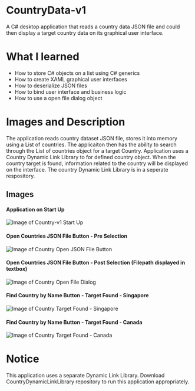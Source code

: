 # CountryData-v1
A C# desktop application that reads a country data JSON file and could then display a target country data on its graphical user interface.

# What I learned
* How to store C# objects on a list using C# generics
* How to create XAML graphical user interfaces
* How to deserialize JSON files
* How to bind user interface and business logic
* How to use a open file dialog object

# Images and Description
The application reads country dataset JSON file, stores it into memory using a List of countries. The applicaiton then has the ability to search through the List of countries object for a target Country. Application uses a Country Dynamic Link Library to for defined country object. When the country target is found, information related to the country will be displayed on the interface. The country Dynamic Link Library is in a seperate respository.

## Images
#### Application on Start Up
![Image of Country-v1 Start Up](https://github.com/negrt/cv/blob/master/images/countryAppMainWindow.PNG?raw=true)

#### Open Countries JSON File Button - Pre Selection
![Image of Country Open JSON File Button](https://github.com/negrt/cv/blob/master/images/countryAppOpenFileDialog(pre).PNG?raw=true)

#### Open Countries JSON File Button - Post Selection (Filepath displayed in textbox)
![Image of Country Open File Dialog](https://github.com/negrt/cv/blob/master/images/countryOpenFileDialog(post).PNG?raw=true)

#### Find Country by Name Button - Target Found - Singapore
![Image of Country Target Found - Singapore](https://github.com/negrt/cv/blob/master/images/countryAppTargetFoundSingapore.PNG?raw=true)

#### Find Country by Name Button - Target Found - Canada
![Image of Country Target Found - Canada](https://github.com/negrt/cv/blob/master/images/countryAppTargetFoundCanada.PNG?raw=true)

# Notice
This application uses a separate Dynamic Link Library. Download CountryDynamicLinkLibrary repository to run this application appropriately.
